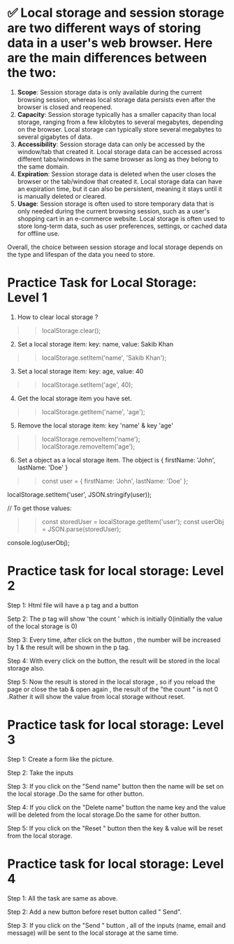 # ✅ Local storage and session storage are two different ways of storing data in a user's web browser. **Here are the main differences between the two**:

1. **Scope**: Session storage data is only available during the current browsing session, whereas local storage data persists even after the browser is closed and reopened.
2. **Capacity**: Session storage typically has a smaller capacity than local storage, ranging from a few kilobytes to several megabytes, depending on the browser. Local storage can typically store several megabytes to several gigabytes of data.
3. **Accessibility**: Session storage data can only be accessed by the window/tab that created it. Local storage data can be accessed across different tabs/windows in the same browser as long as they belong to the same domain.
4. **Expiration**: Session storage data is deleted when the user closes the browser or the tab/window that created it. Local storage data can have an expiration time, but it can also be persistent, meaning it stays until it is manually deleted or cleared.
5. **Usage**: Session storage is often used to store temporary data that is only needed during the current browsing session, such as a user's shopping cart in an e-commerce website. Local storage is often used to store long-term data, such as user preferences, settings, or cached data for offline use.

Overall, the choice between session storage and local storage depends on the type and lifespan of the data you need to store.

# Practice Task for Local Storage: Level 1

1. How to clear local storage ?

>> localStorage.clear();

2. Set a local storage item: key: name, value: Sakib Khan

>> localStorage.setItem('name', 'Sakib Khan');

3. Set a local storage item: key: age, value: 40

>> localStorage.setItem('age', 40);

4. Get the local storage item you have set.

>> localStorage.getItem('name', 'age');

5. Remove the local storage item: key 'name' & key 'age'

>> localStorage.removeItem('name');
>> localStorage.removeItem('age');

6. Set a object as a local storage item. The object is {
    firstName: 'John', lastName: 'Doe'
}

>> const user = {
  firstName: 'John',
  lastName: 'Doe'
};

   localStorage.setItem('user', JSON.stringify(user));

// To get those values:

>> const storedUser = localStorage.getItem('user');
   const userObj = JSON.parse(storedUser);

   console.log(userObj); 


# Practice task for local storage: Level 2

Step 1: Html file will have a p tag and a button

Setp 2: The p tag will show 'the count ' which is initially 0(initially the value of the local storage is 0)

Step 3: Every time, after click on the button , the number will be increased by 1 & the result will be shown in the p tag.

Step 4: With every click on the button, the result will be stored in the local storage also.

Step 5: Now the result is stored in the local storage , so if you reload the page or close the tab & open again , the result of the  "the count " is not 0 .Rather it will show the value from local storage without reset.

# Practice task for local storage: Level 3

Step 1: Create a form like the picture.

Step 2: Take the inputs

Step 3: If you click on the "Send name" button then the name will be set on the local storage .Do the same for other button.

Step 4: If you click on the "Delete name" button the name key and the value will be deleted from the local storage.Do the same for other button.

Step 5: If you click on the "Reset " button then the key & value will be reset from the local storage.

# Practice task for local storage: Level 4

Step 1: All the task are same as above.

Step 2: Add a new button before reset button called " Send".

Step 3: If you click on the "Send " button , all of the inputs (name, email and message) will be sent to the local storage at the same time.



